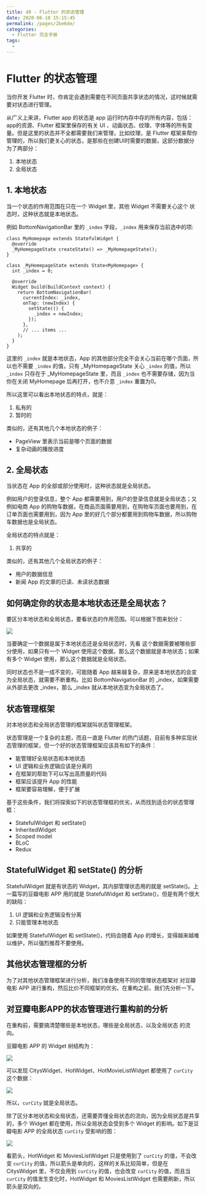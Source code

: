```yaml
---
title: 49 - Flutter 的状态管理
date: 2020-06-18 15:15:45
permalink: /pages/2be6de/
categories:
  - Flutter 完全手册
tags:
  - 
---
```

# Flutter 的状态管理

当你开发 Flutter 时，你肯定会遇到需要在不同页面共享状态的情况，这时候就需要对状态进行管理。

从广义上来讲，Flutter app 的状态是 app 运行时内存中存的所有内容，包括：app的资源、Flutter 框架里保存的有关 UI 、动画状态、纹理、字体等的所有变量。但是这里的状态并不全都需要我们来管理，比如纹理，是 Flutter 框架来帮你管理的，所以我们更关心的状态，是那些在创建UI时需要的数据，这部分数据分为了两部分：

1.  本地状态
2.  全局状态

## 1\. 本地状态

当一个状态的作用范围在只在一个 Widget 里，其他 Widget 不需要关心这个 状态时，这种状态就是本地状态。

例如 BottomNavigationBar 里的 `_index` 字段，`_index` 用来保存当前选中的项:

```
class MyHomepage extends StatefulWidget {
  @override
  _MyHomepageState createState() => _MyHomepageState();
}

class _MyHomepageState extends State<MyHomepage> {
  int _index = 0;

  @override
  Widget build(BuildContext context) {
    return BottomNavigationBar(
      currentIndex: _index,
      onTap: (newIndex) {
        setState(() {
          _index = newIndex;
        });
      },
      // ... items ...
    );
  }
}

```

这里的 `_index` 就是本地状态，App 的其他部分完全不会关心当前在哪个页面，所以也不需要 `_index` 的值，只有 \_MyHomepageState 关心 `_index` 的值，所以 `_index` 只存在于 \_MyHomepageState 里，而且 `_index` 也不需要存储，因为当你在关闭 MyHomepage 后再打开，也不介意 `_index` 重置为0。

所以这里可以看出本地状态的特点，就是：

1.  私有的
2.  暂时的

类似的，还有其他几个本地状态的例子：

*   PageView 里表示当前是哪个页面的数据
*   复杂动画的播放进度

## 2\. 全局状态

当状态在 App 的全部或部分使用时，这种状态就是全局状态。

例如用户的登录信息，整个 App 都需要用到，用户的登录信息就是全局状态；又例如电商 App 的购物车数据，在商品页面需要用到，在购物车页面也要用到，在订单页面也需要用到，因为 App 里的好几个部分都要用到购物车数据，所以购物车数据也是全局状态。

全局状态的特点就是：

1.  共享的

类似的，还有其他几个全局状态的例子：

*   用户的数据信息
*   新闻 App 的文章的已读、未读状态数据

## 如何确定你的状态是本地状态还是全局状态？

要区分本地状态和全局状态，要看状态的作用范围。可以根据下图来划分：

![](https://user-gold-cdn.xitu.io/2019/4/25/16a551aced2ee54f?w=710&h=459&f=png&s=24905)

当要确定一个数据是属于本地状态还是全局状态时，先看 这个数据需要被哪些部分使用，如果只有一个 Widget 使用这个数据，那么这个数据就是本地状态；如果有多个 Widget 使用，那么这个数据就是全局状态。

同时状态也不是一成不变的，可能随着 App 越来越复杂，原来是本地状态的会变为全局状态，就需要不断重构。比如 BottomNavigationBar 的 \_index，如果需要从外部去更改 \_index，那么 \_index 就从本地状态变为全局状态了。

## 状态管理框架

对本地状态和全局状态管理的框架就叫状态管理框架。

状态管理是一个复杂的主题，而且一直是 Flutter 的热门话题，目前有多种实现状态管理的框架，但一个好的状态管理框架应该具有如下的条件：

*   能管理好全局状态和本地状态
*   UI 逻辑和业务逻辑应该是分离的
*   在框架的帮助下可以写出高质量的代码
*   框架应该提升 App 的性能
*   框架要容易理解，便于扩展

基于这些条件，我们将探索如下的状态管理框的优劣，从而找到适合的状态管理框：

*   StatefulWidget 和 setState()
*   InheritedWidget
*   Scoped model
*   BLoC
*   Redux

## StatefulWidget 和 setState() 的分析

StatefulWidget 就是有状态的 Widget，其内部管理状态用的就是 setState()。上一篇写的豆瓣电影 APP 用的就是 StatefulWidget 和 setState()，但是有两个很大的缺陷：

1.  UI 逻辑和业务逻辑没有分离
2.  只能管理本地状态

如果使用 StatefulWidget 和 setState()，代码会随着 App 的增长，变得越来越难以维护，所以强烈推荐不要使用。

## 其他状态管理框的分析

为了对其他状态管理框架进行分析，我们准备使用不同的管理状态框架对 对豆瓣电影 APP 进行重构，然后比价不同框架的优劣。在重构之前，我们先分析一下。

## 对豆瓣电影APP的状态管理进行重构前的分析

在重构前，需要搞清楚哪些是本地状态，哪些是全局状态，以及全局状态 的流向。

豆瓣电影 APP 的 Widget 树结构为：

![](https://user-gold-cdn.xitu.io/2019/4/30/16a69e21c8e8ff0a?w=974&h=794&f=png&s=27375)

可以发现 CitysWidget、HotWidget、HotMovieListWidget 都使用了 `curCity` 这个数据：

![](https://user-gold-cdn.xitu.io/2019/4/30/16a69eab4bdf8dbc?w=974&h=794&f=png&s=33490)

所以，`curCity` 就是全局状态。

除了区分本地状态和全局状态，还需要弄懂全局状态的流向，因为全局状态是共享的，多个 Widget 都在使用，所以全局状态会受到多个 Widget 的影响。如下是豆瓣电影 APP 的全局状态 `curCity` 受影响的图：

![](https://user-gold-cdn.xitu.io/2019/5/22/16adc54c768b8d04?w=974&h=821&f=png&s=46886)

看箭头，HotWidget 和 MoviesListWidget 只是使用到了 `curCity` 的值，不会改变 `curCity` 的值，所以箭头是单向的，这样的关系比较简单，但是在 CitysWidget 里，不仅会用到 `curCity` 的值，也会改变 `curCity` 的值，而且当 `curCity` 的值发生变化时，HotWidget 和 MoviesListWidget 也需要刷新，所以箭头是双向的。